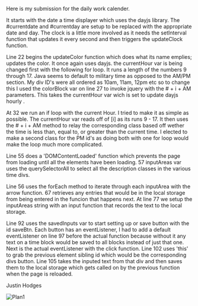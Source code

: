 Here is my submission for the daily work calender.

It starts with the date a time displayer which uses the dayjs library. The #currentdate
and #currentday are setup to be replaced with the appropriate date and day. The clock is a little more
involved as it needs the setInterval function that updates it every second and then triggers the updateClock function.

Line 22 begins the updateColor function which does what its name emplies; updates the color. It once again uses dayjs. the currentHour var is being changed first with the following for loop. It runs a length of the numbers 9 through 17. Java seems to default to military time as opposed to the AM/PM section. My div ID's were all ordered as
10am, 11am, 12pm etc so to change this I used the colorBlock var on line 27 to invoke jquery with the # + i + AM parameters. This takes the currentHour var wich is set to update dayjs hourly .

At 32 we run an if loop with the current Hour. I tried to make it as simple as possible.
The currentHour var reads off of [i] as its runs 9 - 17. It then uses the # + i + AM method to relay
the corresponding class based off wether the time is less than, equal to, or greater than the current time.
I elected to make a second class for the PM id's as doing both with one for loop would make the loop much more complicated.

Line 55 does a 'DOMContentLoaded' function which prevents the page from loading until all the elements have been loading.
57 inputAreas var uses the querySelectorAll to select all the description classes in the various time divs.

Line 56 uses the forEach method to iterate through each inputArea with the arrow function. 67 retrieves any entries that would be in the local storage from being entered in the funcion that happens next. At line 77 we setup the inputAreas string with an input function that records the text to the local storage.

Line 92 uses the savedInputs var to start setting up or save button with the id saveBtn. Each button has an eventListener, I had to add a default eventListener on line 97 before the actual function because without it any text on a time block would be saved to all blocks instead of just that one. Next is the actual eventListener with the click function. Line 102 uses 'this' to grab the previous element sibling id which would be the corresponding divs button. Line 105 takes the inputed text from that div and then saves them to the local storage which gets called on by the previous function when the page is reloaded.

Justin Hodges



![Plan1](https://github.com/Justinh144/Homework5/assets/146400241/27de9522-91da-4086-b88d-eca3176449a2)



